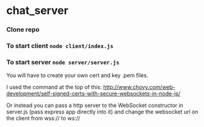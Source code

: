 # chat_server

### Clone repo

### To start client `node client/index.js`

### To start server `node server/server.js`

You will have to create your own cert and key .pem files.

I used the command at the top of this: http://www.chovy.com/web-development/self-signed-certs-with-secure-websockets-in-node-js/

Or instead you can pass a http server to the WebSocket constructor in server.js (pass express app directly into it) and change the websocket url on the client from wss:// to ws://
